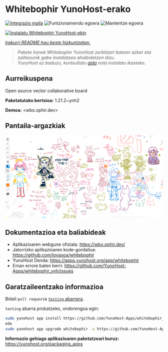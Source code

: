 <!--
Ohart ongi: README hau automatikoki sortu da <https://github.com/YunoHost/apps/tree/master/tools/readme_generator>ri esker
EZ editatu eskuz.
-->

# Whitebophir YunoHost-erako

[![Integrazio maila](https://apps.yunohost.org/badge/integration/whitebophir)](https://ci-apps.yunohost.org/ci/apps/whitebophir/)
![Funtzionamendu egoera](https://apps.yunohost.org/badge/state/whitebophir)
![Mantentze egoera](https://apps.yunohost.org/badge/maintained/whitebophir)

[![Instalatu Whitebophir YunoHost-ekin](https://install-app.yunohost.org/install-with-yunohost.svg)](https://install-app.yunohost.org/?app=whitebophir)

*[Irakurri README hau beste hizkuntzatan.](./ALL_README.md)*

> *Pakete honek Whitebophir YunoHost zerbitzari batean azkar eta zailtasunik gabe instalatzea ahalbidetzen dizu.*  
> *YunoHost ez baduzu, kontsultatu [gida](https://yunohost.org/install) nola instalatu ikasteko.*

## Aurreikuspena

Open source vector collaborative board


**Paketatutako bertsioa:** 1.21.2~ynh2

**Demoa:** <wbo.ophir.dev>

## Pantaila-argazkiak

![Whitebophir(r)en pantaila-argazkia](./doc/screenshots/screenshots.png)

## Dokumentazioa eta baliabideak

- Aplikazioaren webgune ofiziala: <https://wbo.ophir.dev/>
- Jatorrizko aplikazioaren kode-gordailua: <https://github.com/lovasoa/whitebophir>
- YunoHost Denda: <https://apps.yunohost.org/app/whitebophir>
- Eman errore baten berri: <https://github.com/YunoHost-Apps/whitebophir_ynh/issues>

## Garatzaileentzako informazioa

Bidali `pull request`a [`testing` abarrera](https://github.com/YunoHost-Apps/whitebophir_ynh/tree/testing).

`testing` abarra probatzeko, ondorengoa egin:

```bash
sudo yunohost app install https://github.com/YunoHost-Apps/whitebophir_ynh/tree/testing --debug
edo
sudo yunohost app upgrade whitebophir -u https://github.com/YunoHost-Apps/whitebophir_ynh/tree/testing --debug
```

**Informazio gehiago aplikazioaren paketatzeari buruz:** <https://yunohost.org/packaging_apps>
